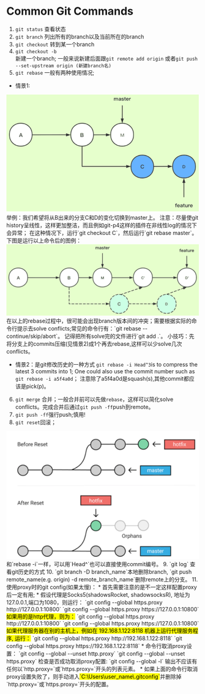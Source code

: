 # Common Git Commands

1. `git status` 查看状态
2. `git branch` 列出所有的branch以及当前所在的branch
3. `git checkout` 转到某一个branch
4. `git checkout -b`   
新建一个branch; 一般来说新建后面跟`git remote add origin` 或者`git push --set-upstream origin (新建branch名)`
5. `git rebase` 
一般有两种使用情况; 
* 情景1:   
<img src="../image/git/rebase_01.png">  
举例：我们希望将从B出来的分支C和D的变化切换到master上。
注意：尽量使git history呈线性，这样更加整洁，而且例如git-p4这样的插件在非线性log的情况下会异常；
在这种情况下，运行`git checkout C`，然后运行`git rebase master`。
下图是运行以上命令后的图例：  
<img src="../image/git/rebase_02.png">  
在以上的rebase过程中，很可能会出现branch版本间的冲突；需要根据实际的命令行提示去solve conflicts;常见的命令行有：`git rebase 
--continue/skip/abort`。
记得把所有solve完的文件进行`git add .`。
小技巧：先将分支上的commits压缩(见情景2)成1个再去rebase,这样可以少solve几次conflicts。  

* 情景2：是git修改历史的一种方式
`git rebase -i Head^3`is to compress the latest 3 commits into 1;
One could also use the commit number such as `git rebase -i a5f4a0d`；
注意除了a5f4a0d是squash(s),其他commit都应该是pick(p)。

6. `git merge` 合并；一般合并前可以先做`rebase`，这样可以简化solve conflicts。完成合并后通过`git push -ff`push到remote。
7. `git push -ff`强行push;慎用!
8. `git reset`回滚；  
<img src="../image/git/reset.PNG">  
和`rebase -i`一样，可以用`Head^`也可以直接使用commit编号。
9. `git log` 查看git历史的方式  
10. `git branch -D branch_name`本地删除branch, `git push remote_name(e.g. origin) -d remote_branch_name`删除remote上的分支。
11. 使用proxy时的git config(如果太慢)：
    * 首先需要注意的是不一定这样配置proxy后一定有用;
    * 假设代理是Socks5(shadowsRocket, shadowsocksR), 地址为127.0.0.1,端口为1080，则运行：  
    `git config --global https.proxy http://127.0.0.1:10800`  
    `git config --global https.proxy https://127.0.0.1:10800`  
    <mark>如果用的是http代理，则为：</mark>  
    `git config --global https.proxy http://127.0.0.1:10800`  
    `git config --global https.proxy https://127.0.0.1:10800`  
    <mark>如果代理服务器在别的主机上，例如在 192.168.1.122:8118 机器上运行代理服务程序, 运行：</mark>  
    `git config --global https.proxy http://192.168.1.122:8118`  
    `git config --global https.proxy https://192.168.1.122:8118`
    * 命令行取消proxy设置：  
    `git config --global --unset http.proxy`  
    `git config --global --unset https.proxy`  
    检查是否成功取消proxy配置:  
    `git config --global -l` 输出不应该有任何以`http.proxy=`或`https.proxy=`开头的列表元素。
    * 如果上面的命令行取消proxy设置失败了，则手动进入<mark>`C:\Users\user_name\.gitconfig`</mark>并删除掉`http.proxy=`或`https.proxy=`开头的配置。